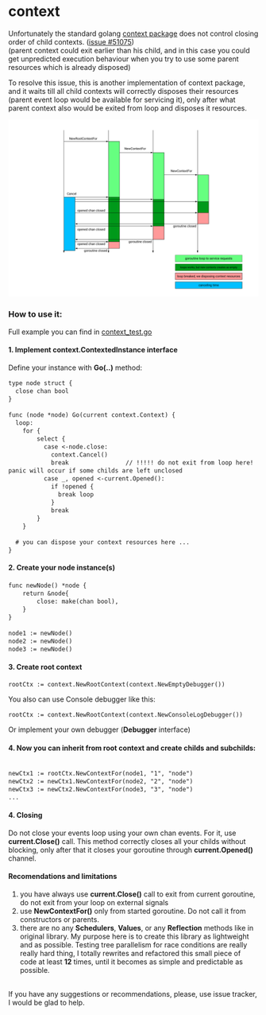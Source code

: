# context
Unfortunately the standard golang [context package](https://github.com/golang/go/tree/master/src/context) does not control closing order of child contexts. ([issue #51075](https://github.com/golang/go/issues/51075))<br>
(parent context could exit earlier than his child, and in this case you could get unpredicted execution behaviour when you try to use some parent resources which is already disposed)

To resolve this issue, this is another implementation of context package, and it waits till all child contexts will correctly disposes their resources (parent event loop would be available for servicing it), only after what parent context also would be exited from loop and disposes it resources.

![alt tag](https://raw.githubusercontent.com/mcfly722/goPackages/main/context/schema.svg)

### How to use it:

Full example you can find in [context_test.go](https://github.com/mcfly722/goPackages/blob/main/context/context_test.go)

#### 1. Implement context.ContextedInstance interface
Define your instance with <b>Go(..)</b> method:
```
type node struct {
  close chan bool
}

func (node *node) Go(current context.Context) {
  loop:
  	for {
  		select {
  		  case <-node.close:
  		    context.Cancel()
  		    break                // !!!!! do not exit from loop here! panic will occur if some childs are left unclosed
  		  case _, opened <-current.Opened():
  		    if !opened {
  		      break loop
  		    }
  		    break
  		}
  	}

  # you can dispose your context resources here ...
}

```
#### 2. Create your node instance(s)
```
func newNode() *node {
	return &node{
		close: make(chan bool),
	}
}

node1 := newNode()
node2 := newNode()
node3 := newNode()

```
#### 3. Create root context
```
rootCtx := context.NewRootContext(context.NewEmptyDebugger())
```
You also can use Console debugger like this:
```
rootCtx := context.NewRootContext(context.NewConsoleLogDebugger())

```
Or implement your own debugger (<b>Debugger</b> interface)

#### 4. Now you can inherit from root context and create childs and subchilds:
```

newCtx1 := rootCtx.NewContextFor(node1, "1", "node")
newCtx2 := newCtx1.NewContextFor(node2, "2", "node")
newCtx3 := newCtx2.NewContextFor(node3, "3", "node")
...
```
#### 4. Closing
Do not close your events loop using your own chan events. For it, use <b>current.Close()</b> call. This method correctly closes all your childs without blocking, only after that it closes your goroutine through <b>current.Opened()</b> channel.


#### Recomendations and limitations
 1. you have always use <b>current.Close()</b> call to exit from current goroutine, do not exit from your loop on external signals
 2. use <b>NewContextFor()</b> only from started goroutine. Do not call it from constructors or parents.
 3. there are no any <b>Schedulers</b>, <b>Values</b>, or any <b>Reflection</b> methods like in original library. My purpose here is to create this library as lightweight and as possible. Testing tree parallelism for race conditions are really really hard thing, I totally rewrites and refactored this small piece of code at least <b>12</b> times, until it becomes as simple and predictable as possible.
<br>
If you have any suggestions or recommendations, please, use issue tracker, I would be glad to help.
